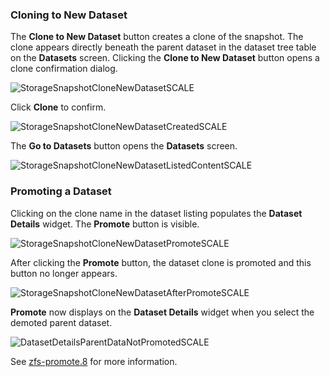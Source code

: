 &NewLine;

### Cloning to New Dataset

The **Clone to New Dataset** button creates a clone of the snapshot. The clone appears directly beneath the parent dataset in the dataset tree table on the **Datasets** screen. Clicking the **Clone to New Dataset** button opens a clone confirmation dialog.

![StorageSnapshotCloneNewDatasetSCALE](/images/SCALE/Datasets/StorageSnapshotCloneNewDatasetSCALE.png "Clone Snapshot to New Dataset")

Click **Clone** to confirm.

![StorageSnapshotCloneNewDatasetCreatedSCALE](/images/SCALE/Datasets/StorageSnapshotCloneNewDatasetCreatedSCALE.png "Clone Successfully Created")

The **Go to Datasets** button opens the **Datasets** screen. 

![StorageSnapshotCloneNewDatasetListedContentSCALE](/images/SCALE/Datasets/StorageSnapshotCloneNewDatasetListedContentSCALE.png "Dataset Listing with Clone")

### Promoting a Dataset

Clicking on the clone name in the dataset listing populates the **Dataset Details** widget. The **Promote** button is visible.

![StorageSnapshotCloneNewDatasetPromoteSCALE](/images/SCALE/Datasets/StorageSnapshotCloneNewDatasetPromoteSCALE.png "Clone Promote Button")

After clicking the **Promote** button, the dataset clone is promoted and this button no longer appears. 

![StorageSnapshotCloneNewDatasetAfterPromoteSCALE](/images/SCALE/Datasets/StorageSnapshotCloneNewDatasetAfterPromoteSCALE.png "Clone After Promotion")

**Promote** now displays on the **Dataset Details** widget when you select the demoted parent dataset.

![DatasetDetailsParentDataNotPromotedSCALE](/images/SCALE/Datasets/DatasetDetailsParentDataNotPromotedSCALE.png "Demoted Volume Promote Button")

See [zfs-promote.8](https://openzfs.github.io/openzfs-docs/man/8/zfs-promote.8.html) for more information.
